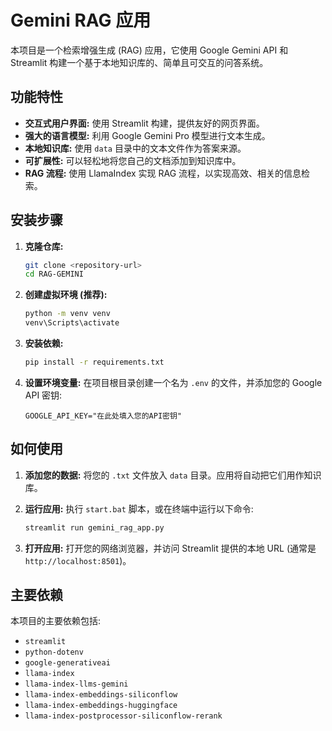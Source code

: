 # Gemini RAG 应用

本项目是一个检索增强生成 (RAG) 应用，它使用 Google Gemini API 和 Streamlit 构建一个基于本地知识库的、简单且可交互的问答系统。

## 功能特性

-   **交互式用户界面:** 使用 Streamlit 构建，提供友好的网页界面。
-   **强大的语言模型:** 利用 Google Gemini Pro 模型进行文本生成。
-   **本地知识库:** 使用 `data` 目录中的文本文件作为答案来源。
-   **可扩展性:** 可以轻松地将您自己的文档添加到知识库中。
-   **RAG 流程:** 使用 LlamaIndex 实现 RAG 流程，以实现高效、相关的信息检索。

## 安装步骤

1.  **克隆仓库:**
    ```bash
    git clone <repository-url>
    cd RAG-GEMINI
    ```

2.  **创建虚拟环境 (推荐):**
    ```bash
    python -m venv venv
    venv\Scripts\activate
    ```

3.  **安装依赖:**
    ```bash
    pip install -r requirements.txt
    ```

4.  **设置环境变量:**
    在项目根目录创建一个名为 `.env` 的文件，并添加您的 Google API 密钥:
    ```
    GOOGLE_API_KEY="在此处填入您的API密钥"
    ```

## 如何使用

1.  **添加您的数据:**
    将您的 `.txt` 文件放入 `data` 目录。应用将自动把它们用作知识库。

2.  **运行应用:**
    执行 `start.bat` 脚本，或在终端中运行以下命令:
    ```bash
    streamlit run gemini_rag_app.py
    ```

3.  **打开应用:**
    打开您的网络浏览器，并访问 Streamlit 提供的本地 URL (通常是 `http://localhost:8501`)。

## 主要依赖

本项目的主要依赖包括:

-   `streamlit`
-   `python-dotenv`
-   `google-generativeai`
-   `llama-index`
-   `llama-index-llms-gemini`
-   `llama-index-embeddings-siliconflow`
-   `llama-index-embeddings-huggingface`
-   `llama-index-postprocessor-siliconflow-rerank`
